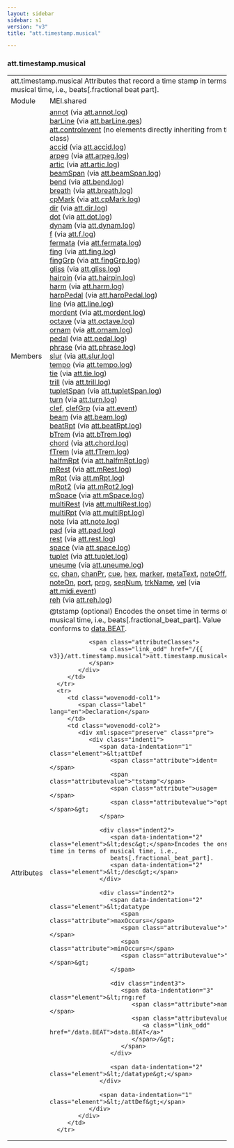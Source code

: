 ```yaml
---
layout: sidebar
sidebar: s1
version: "v3"
title: "att.timestamp.musical"

---
```


<div class="classSpec att">
   <h3 id="att.timestamp.musical">att.timestamp.musical</h3>
   <table class="wovenodd">
      <tr>
         <td colspan="2" class="wovenodd-col2">
            <span class="label">att.timestamp.musical</span> Attributes that record a time stamp in terms of musical time, i.e., beats[.fractional
            beat part].
         </td>
      </tr>
      <tr>
         <td class="wovenodd-col1">
            <span class="label" lang="en">Module</span>
         </td>
         <td class="wovenodd-col2">MEI.shared</td>
      </tr>
      <tr>
         <td class="wovenodd-col1">
            <span class="label" lang="en">Members</span>
         </td>
         <td class="wovenodd-col2">
            <div class="parent">
               <div>
                  <a class="link_odd_elementSpec" href="/{{ v3}}/annot">annot</a>
                  <span> (via 
                     <a class="link_odd_classSpec" href="/{{ v3}}/att.annot.log">att.annot.log</a>)
                  </span>
               </div>
               <div>
                  <a class="link_odd_elementSpec" href="/{{ v3}}/barLine">barLine</a>
                  <span> (via 
                     <a class="link_odd_classSpec" href="/{{ v3}}/att.barLine.ges">att.barLine.ges</a>)
                  </span>
               </div>
               <div>
                  <span>
                     <a class="link_odd_classSpec" href="/{{ v3}}/att.controlevent">att.controlevent</a> (no elements directly inheriting from this class)
                  </span>
               </div>
               <div>
                  <a class="link_odd_elementSpec" href="/{{ v3}}/accid">accid</a>
                  <span> (via 
                     <a class="link_odd_classSpec" href="/{{ v3}}/att.accid.log">att.accid.log</a>)
                  </span>
               </div>
               <div>
                  <a class="link_odd_elementSpec" href="/{{ v3}}/arpeg">arpeg</a>
                  <span> (via 
                     <a class="link_odd_classSpec" href="/{{ v3}}/att.arpeg.log">att.arpeg.log</a>)
                  </span>
               </div>
               <div>
                  <a class="link_odd_elementSpec" href="/{{ v3}}/artic">artic</a>
                  <span> (via 
                     <a class="link_odd_classSpec" href="/{{ v3}}/att.artic.log">att.artic.log</a>)
                  </span>
               </div>
               <div>
                  <a class="link_odd_elementSpec" href="/{{ v3}}/beamSpan">beamSpan</a>
                  <span> (via 
                     <a class="link_odd_classSpec" href="/{{ v3}}/att.beamSpan.log">att.beamSpan.log</a>)
                  </span>
               </div>
               <div>
                  <a class="link_odd_elementSpec" href="/{{ v3}}/bend">bend</a>
                  <span> (via 
                     <a class="link_odd_classSpec" href="/{{ v3}}/att.bend.log">att.bend.log</a>)
                  </span>
               </div>
               <div>
                  <a class="link_odd_elementSpec" href="/{{ v3}}/breath">breath</a>
                  <span> (via 
                     <a class="link_odd_classSpec" href="/{{ v3}}/att.breath.log">att.breath.log</a>)
                  </span>
               </div>
               <div>
                  <a class="link_odd_elementSpec" href="/{{ v3}}/cpMark">cpMark</a>
                  <span> (via 
                     <a class="link_odd_classSpec" href="/{{ v3}}/att.cpMark.log">att.cpMark.log</a>)
                  </span>
               </div>
               <div>
                  <a class="link_odd_elementSpec" href="/{{ v3}}/dir">dir</a>
                  <span> (via 
                     <a class="link_odd_classSpec" href="/{{ v3}}/att.dir.log">att.dir.log</a>)
                  </span>
               </div>
               <div>
                  <a class="link_odd_elementSpec" href="/{{ v3}}/dot">dot</a>
                  <span> (via 
                     <a class="link_odd_classSpec" href="/{{ v3}}/att.dot.log">att.dot.log</a>)
                  </span>
               </div>
               <div>
                  <a class="link_odd_elementSpec" href="/{{ v3}}/dynam">dynam</a>
                  <span> (via 
                     <a class="link_odd_classSpec" href="/{{ v3}}/att.dynam.log">att.dynam.log</a>)
                  </span>
               </div>
               <div>
                  <a class="link_odd_elementSpec" href="/{{ v3}}/f">f</a>
                  <span> (via 
                     <a class="link_odd_classSpec" href="/{{ v3}}/att.f.log">att.f.log</a>)
                  </span>
               </div>
               <div>
                  <a class="link_odd_elementSpec" href="/{{ v3}}/fermata">fermata</a>
                  <span> (via 
                     <a class="link_odd_classSpec" href="/{{ v3}}/att.fermata.log">att.fermata.log</a>)
                  </span>
               </div>
               <div>
                  <a class="link_odd_elementSpec" href="/{{ v3}}/fing">fing</a>
                  <span> (via 
                     <a class="link_odd_classSpec" href="/{{ v3}}/att.fing.log">att.fing.log</a>)
                  </span>
               </div>
               <div>
                  <a class="link_odd_elementSpec" href="/{{ v3}}/fingGrp">fingGrp</a>
                  <span> (via 
                     <a class="link_odd_classSpec" href="/{{ v3}}/att.fingGrp.log">att.fingGrp.log</a>)
                  </span>
               </div>
               <div>
                  <a class="link_odd_elementSpec" href="/{{ v3}}/gliss">gliss</a>
                  <span> (via 
                     <a class="link_odd_classSpec" href="/{{ v3}}/att.gliss.log">att.gliss.log</a>)
                  </span>
               </div>
               <div>
                  <a class="link_odd_elementSpec" href="/{{ v3}}/hairpin">hairpin</a>
                  <span> (via 
                     <a class="link_odd_classSpec" href="/{{ v3}}/att.hairpin.log">att.hairpin.log</a>)
                  </span>
               </div>
               <div>
                  <a class="link_odd_elementSpec" href="/{{ v3}}/harm">harm</a>
                  <span> (via 
                     <a class="link_odd_classSpec" href="/{{ v3}}/att.harm.log">att.harm.log</a>)
                  </span>
               </div>
               <div>
                  <a class="link_odd_elementSpec" href="/{{ v3}}/harpPedal">harpPedal</a>
                  <span> (via 
                     <a class="link_odd_classSpec" href="/{{ v3}}/att.harpPedal.log">att.harpPedal.log</a>)
                  </span>
               </div>
               <div>
                  <a class="link_odd_elementSpec" href="/{{ v3}}/line">line</a>
                  <span> (via 
                     <a class="link_odd_classSpec" href="/{{ v3}}/att.line.log">att.line.log</a>)
                  </span>
               </div>
               <div>
                  <a class="link_odd_elementSpec" href="/{{ v3}}/mordent">mordent</a>
                  <span> (via 
                     <a class="link_odd_classSpec" href="/{{ v3}}/att.mordent.log">att.mordent.log</a>)
                  </span>
               </div>
               <div>
                  <a class="link_odd_elementSpec" href="/{{ v3}}/octave">octave</a>
                  <span> (via 
                     <a class="link_odd_classSpec" href="/{{ v3}}/att.octave.log">att.octave.log</a>)
                  </span>
               </div>
               <div>
                  <a class="link_odd_elementSpec" href="/{{ v3}}/ornam">ornam</a>
                  <span> (via 
                     <a class="link_odd_classSpec" href="/{{ v3}}/att.ornam.log">att.ornam.log</a>)
                  </span>
               </div>
               <div>
                  <a class="link_odd_elementSpec" href="/{{ v3}}/pedal">pedal</a>
                  <span> (via 
                     <a class="link_odd_classSpec" href="/{{ v3}}/att.pedal.log">att.pedal.log</a>)
                  </span>
               </div>
               <div>
                  <a class="link_odd_elementSpec" href="/{{ v3}}/phrase">phrase</a>
                  <span> (via 
                     <a class="link_odd_classSpec" href="/{{ v3}}/att.phrase.log">att.phrase.log</a>)
                  </span>
               </div>
               <div>
                  <a class="link_odd_elementSpec" href="/{{ v3}}/slur">slur</a>
                  <span> (via 
                     <a class="link_odd_classSpec" href="/{{ v3}}/att.slur.log">att.slur.log</a>)
                  </span>
               </div>
               <div>
                  <a class="link_odd_elementSpec" href="/{{ v3}}/tempo">tempo</a>
                  <span> (via 
                     <a class="link_odd_classSpec" href="/{{ v3}}/att.tempo.log">att.tempo.log</a>)
                  </span>
               </div>
               <div>
                  <a class="link_odd_elementSpec" href="/{{ v3}}/tie">tie</a>
                  <span> (via 
                     <a class="link_odd_classSpec" href="/{{ v3}}/att.tie.log">att.tie.log</a>)
                  </span>
               </div>
               <div>
                  <a class="link_odd_elementSpec" href="/{{ v3}}/trill">trill</a>
                  <span> (via 
                     <a class="link_odd_classSpec" href="/{{ v3}}/att.trill.log">att.trill.log</a>)
                  </span>
               </div>
               <div>
                  <a class="link_odd_elementSpec" href="/{{ v3}}/tupletSpan">tupletSpan</a>
                  <span> (via 
                     <a class="link_odd_classSpec" href="/{{ v3}}/att.tupletSpan.log">att.tupletSpan.log</a>)
                  </span>
               </div>
               <div>
                  <a class="link_odd_elementSpec" href="/{{ v3}}/turn">turn</a>
                  <span> (via 
                     <a class="link_odd_classSpec" href="/{{ v3}}/att.turn.log">att.turn.log</a>)
                  </span>
               </div>
               <div>
                  <a class="link_odd_elementSpec" href="/{{ v3}}/clef">clef</a>, 
                  <a class="link_odd_elementSpec" href="/{{ v3}}/clefGrp">clefGrp</a>
                  <span> (via 
                     <a class="link_odd_classSpec" href="/{{ v3}}/att.event">att.event</a>)
                  </span>
               </div>
               <div>
                  <a class="link_odd_elementSpec" href="/{{ v3}}/beam">beam</a>
                  <span> (via 
                     <a class="link_odd_classSpec" href="/{{ v3}}/att.beam.log">att.beam.log</a>)
                  </span>
               </div>
               <div>
                  <a class="link_odd_elementSpec" href="/{{ v3}}/beatRpt">beatRpt</a>
                  <span> (via 
                     <a class="link_odd_classSpec" href="/{{ v3}}/att.beatRpt.log">att.beatRpt.log</a>)
                  </span>
               </div>
               <div>
                  <a class="link_odd_elementSpec" href="/{{ v3}}/bTrem">bTrem</a>
                  <span> (via 
                     <a class="link_odd_classSpec" href="/{{ v3}}/att.bTrem.log">att.bTrem.log</a>)
                  </span>
               </div>
               <div>
                  <a class="link_odd_elementSpec" href="/{{ v3}}/chord">chord</a>
                  <span> (via 
                     <a class="link_odd_classSpec" href="/{{ v3}}/att.chord.log">att.chord.log</a>)
                  </span>
               </div>
               <div>
                  <a class="link_odd_elementSpec" href="/{{ v3}}/fTrem">fTrem</a>
                  <span> (via 
                     <a class="link_odd_classSpec" href="/{{ v3}}/att.fTrem.log">att.fTrem.log</a>)
                  </span>
               </div>
               <div>
                  <a class="link_odd_elementSpec" href="/{{ v3}}/halfmRpt">halfmRpt</a>
                  <span> (via 
                     <a class="link_odd_classSpec" href="/{{ v3}}/att.halfmRpt.log">att.halfmRpt.log</a>)
                  </span>
               </div>
               <div>
                  <a class="link_odd_elementSpec" href="/{{ v3}}/mRest">mRest</a>
                  <span> (via 
                     <a class="link_odd_classSpec" href="/{{ v3}}/att.mRest.log">att.mRest.log</a>)
                  </span>
               </div>
               <div>
                  <a class="link_odd_elementSpec" href="/{{ v3}}/mRpt">mRpt</a>
                  <span> (via 
                     <a class="link_odd_classSpec" href="/{{ v3}}/att.mRpt.log">att.mRpt.log</a>)
                  </span>
               </div>
               <div>
                  <a class="link_odd_elementSpec" href="/{{ v3}}/mRpt2">mRpt2</a>
                  <span> (via 
                     <a class="link_odd_classSpec" href="/{{ v3}}/att.mRpt2.log">att.mRpt2.log</a>)
                  </span>
               </div>
               <div>
                  <a class="link_odd_elementSpec" href="/{{ v3}}/mSpace">mSpace</a>
                  <span> (via 
                     <a class="link_odd_classSpec" href="/{{ v3}}/att.mSpace.log">att.mSpace.log</a>)
                  </span>
               </div>
               <div>
                  <a class="link_odd_elementSpec" href="/{{ v3}}/multiRest">multiRest</a>
                  <span> (via 
                     <a class="link_odd_classSpec" href="/{{ v3}}/att.multiRest.log">att.multiRest.log</a>)
                  </span>
               </div>
               <div>
                  <a class="link_odd_elementSpec" href="/{{ v3}}/multiRpt">multiRpt</a>
                  <span> (via 
                     <a class="link_odd_classSpec" href="/{{ v3}}/att.multiRpt.log">att.multiRpt.log</a>)
                  </span>
               </div>
               <div>
                  <a class="link_odd_elementSpec" href="/{{ v3}}/note">note</a>
                  <span> (via 
                     <a class="link_odd_classSpec" href="/{{ v3}}/att.note.log">att.note.log</a>)
                  </span>
               </div>
               <div>
                  <a class="link_odd_elementSpec" href="/{{ v3}}/pad">pad</a>
                  <span> (via 
                     <a class="link_odd_classSpec" href="/{{ v3}}/att.pad.log">att.pad.log</a>)
                  </span>
               </div>
               <div>
                  <a class="link_odd_elementSpec" href="/{{ v3}}/rest">rest</a>
                  <span> (via 
                     <a class="link_odd_classSpec" href="/{{ v3}}/att.rest.log">att.rest.log</a>)
                  </span>
               </div>
               <div>
                  <a class="link_odd_elementSpec" href="/{{ v3}}/space">space</a>
                  <span> (via 
                     <a class="link_odd_classSpec" href="/{{ v3}}/att.space.log">att.space.log</a>)
                  </span>
               </div>
               <div>
                  <a class="link_odd_elementSpec" href="/{{ v3}}/tuplet">tuplet</a>
                  <span> (via 
                     <a class="link_odd_classSpec" href="/{{ v3}}/att.tuplet.log">att.tuplet.log</a>)
                  </span>
               </div>
               <div>
                  <a class="link_odd_elementSpec" href="/{{ v3}}/uneume">uneume</a>
                  <span> (via 
                     <a class="link_odd_classSpec" href="/{{ v3}}/att.uneume.log">att.uneume.log</a>)
                  </span>
               </div>
               <div>
                  <a class="link_odd_elementSpec" href="/{{ v3}}/cc">cc</a>, 
                  <a class="link_odd_elementSpec" href="/{{ v3}}/chan">chan</a>, 
                  <a class="link_odd_elementSpec" href="/{{ v3}}/chanPr">chanPr</a>, 
                  <a class="link_odd_elementSpec" href="/{{ v3}}/cue">cue</a>, 
                  <a class="link_odd_elementSpec" href="/{{ v3}}/hex">hex</a>, 
                  <a class="link_odd_elementSpec" href="/{{ v3}}/marker">marker</a>, 
                  <a class="link_odd_elementSpec" href="/{{ v3}}/metaText">metaText</a>, 
                  <a class="link_odd_elementSpec" href="/{{ v3}}/noteOff">noteOff</a>, 
                  <a class="link_odd_elementSpec" href="/{{ v3}}/noteOn">noteOn</a>, 
                  <a class="link_odd_elementSpec" href="/{{ v3}}/port">port</a>, 
                  <a class="link_odd_elementSpec" href="/{{ v3}}/prog">prog</a>, 
                  <a class="link_odd_elementSpec" href="/{{ v3}}/seqNum">seqNum</a>, 
                  <a class="link_odd_elementSpec" href="/{{ v3}}/trkName">trkName</a>, 
                  <a class="link_odd_elementSpec" href="/{{ v3}}/vel">vel</a>
                  <span> (via 
                     <a class="link_odd_classSpec" href="/{{ v3}}/att.midi.event">att.midi.event</a>)
                  </span>
               </div>
               <div>
                  <a class="link_odd_elementSpec" href="/{{ v3}}/reh">reh</a>
                  <span> (via 
                     <a class="link_odd_classSpec" href="/{{ v3}}/att.reh.log">att.reh.log</a>)
                  </span>
               </div>
            </div>
         </td>
      </tr>
      <tr>
         <td class="wovenodd-col1">
            <span class="label" lang="en">Attributes</span>
         </td>
         <td class="wovenodd-col2">
            <div class="attributeDef">
               <span class="attribute">@tstamp</span>
               <span class="attributeUsage">(optional)</span>
               <span class="attributeDesc">Encodes the onset time in terms of musical time, i.e.,
                  beats[.fractional_beat_part].
               </span>
               Value conforms to 
               <a class="link_odd_classSpec" href="/{{ v3}}/data.BEAT">data.BEAT</a>.
               
               <span class="attributeClasses">
                  <a class="link_odd" href="/{{ v3}}/att.timestamp.musical">att.timestamp.musical</a>
               </span>
            </div>
         </td>
      </tr>
      <tr>
         <td class="wovenodd-col1">
            <span class="label" lang="en">Declaration</span>
         </td>
         <td class="wovenodd-col2">
            <div xml:space="preserve" class="pre">
               <div class="indent1">
                  <span data-indentation="1" class="element">&lt;attDef 
                     <span class="attribute">ident=</span>
                     <span class="attributevalue">"tstamp"</span> 
                     <span class="attribute">usage=</span>
                     <span class="attributevalue">"opt"</span>&gt;
                  </span>
                  
                  <div class="indent2">
                     <span data-indentation="2" class="element">&lt;desc&gt;</span>Encodes the onset time in terms of musical time, i.e.,
                     beats[.fractional_beat_part].
                     <span data-indentation="2" class="element">&lt;/desc&gt;</span>
                  </div>
                  
                  <div class="indent2">
                     <span data-indentation="2" class="element">&lt;datatype 
                        <span class="attribute">maxOccurs=</span>
                        <span class="attributevalue">"1"</span> 
                        <span class="attribute">minOccurs=</span>
                        <span class="attributevalue">"1"</span>&gt;
                     </span>
                     
                     <div class="indent3">
                        <span data-indentation="3" class="element">&lt;rng:ref 
                           <span class="attribute">name=</span>
                           <span class="attributevalue">"
                              <a class="link_odd" href="/data.BEAT">data.BEAT</a>"
                           </span>/&gt;
                        </span>
                     </div>
                     
                     <span data-indentation="2" class="element">&lt;/datatype&gt;</span>
                  </div>
                  
                  <span data-indentation="1" class="element">&lt;/attDef&gt;</span>
               </div>
            </div>
         </td>
      </tr>
   </table>
</div>